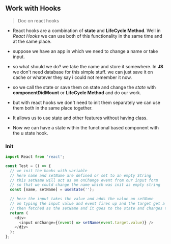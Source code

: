 ## Work with Hooks

> Doc on react hooks

- React hooks are a combination of **state** and **LifeCycle Method**. Well in _React Hooks_ we can use both of this functionality in the same time and at the same place.

- suppose we have an app in which we need to change a name or take input.

- so what should we do? we take the name and store it somewhere. In **JS** we don't need database for this simple stuff. we can just save it on cache or whatever they say i could not remember it now.

- so we call the state or save them on state and change the _state_ with **componentDidMount** or **LifeCycle Method** and do our work.

- but with react hooks we don't need to init them separately we can use them both in the same place together.

- It allows us to use state and other features without having class.

- Now we can have a state within the functional based component with the u state hook.

### Init

```js
import React from 'react';

const Test = () => {
  // we init the hooks with variable
  // here name and setName are defined or set to an empty String
  // this setName will act as an onChange event from our input form
  // so that we could change the name which was init as empty string
  const [name, setName] = useState('');

  // here the input takes the value and adds the value on setName
  // on typing the input value and event fires up and the target get a value which
  // then fetched as the setName and it goes to the state and changes them
  return (
    <div>
      <input onChange={(event) => setName(event.target.value)} />
    </div>
  );
};
```
